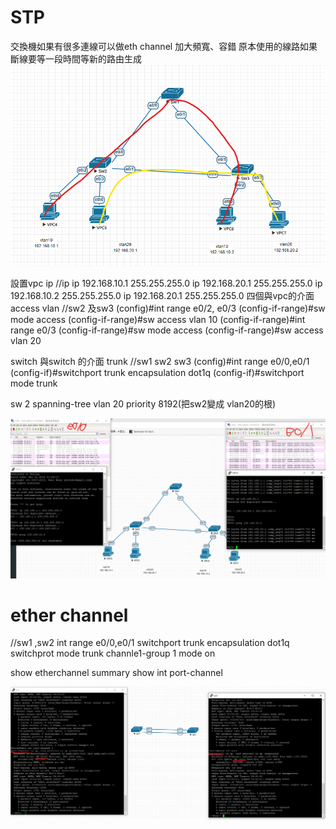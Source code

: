 # STP
交換機如果有很多連線可以做eth channel 加大頻寬、容錯
原本使用的線路如果斷線要等一段時間等新的路由生成
![](stptest.png)

設置vpc ip
//ip
ip 192.168.10.1 255.255.255.0
ip 192.168.20.1 255.255.255.0
ip 192.168.10.2 255.255.255.0
ip 192.168.20.1 255.255.255.0
四個與vpc的介面 access vlan
//sw2 及sw3
(config)#int range e0/2, e0/3
(config-if-range)#sw mode access
(config-if-range)#sw access vlan 10
(config-if-range)#int range e0/3
(config-if-range)#sw mode access
(config-if-range)#sw access vlan 20

switch 與switch 的介面 trunk
//sw1 sw2 sw3
(config)#int range e0/0,e0/1
(config-if)#switchport trunk encapsulation dot1q
(config-if)#switchport mode trunk

sw 2
spanning-tree vlan 20 priority 8192(把sw2變成 vlan20的根)

![](stpping.png)

# ether channel

//sw1 ,sw2
int range e0/0,e0/1
switchport trunk encapsulation dot1q
switchprot mode trunk
channle1-group 1 mode on

show etherchannel summary
show int port-channel

![](etherchannle.png)
